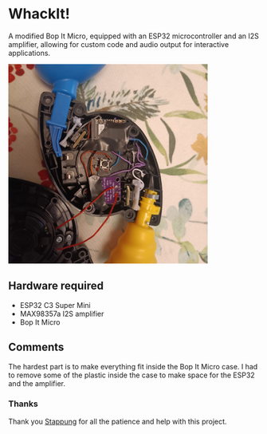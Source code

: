 # WhackIt!

A modified Bop It Micro, equipped with an ESP32 microcontroller and an I2S amplifier, allowing for custom code and audio output for interactive applications.

<img src="./docs/bopit.jpg" width="400">

## Hardware required

- ESP32 C3 Super Mini 
- MAX98357a I2S amplifier
- Bop It Micro

## Comments

The hardest part is to make everything fit inside the Bop It Micro case. I had to remove some of the plastic inside the case to make space for the ESP32 and the amplifier. 



### Thanks
Thank you [Stappung](https://github.com/Stappung) for all the patience and help with this project.